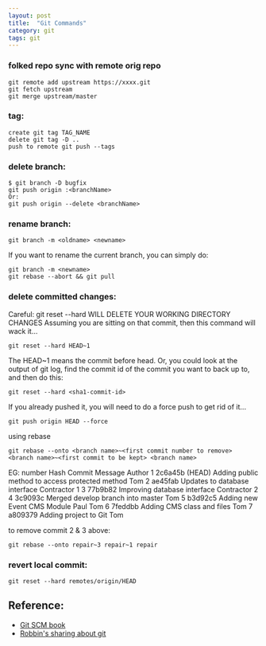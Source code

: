 ```yaml
---
layout: post
title:  "Git Commands"
category: git
tags: git
---
```


### folked repo sync with remote orig repo
``` shell
git remote add upstream https://xxxx.git
git fetch upstream
git merge upstream/master
```

### tag:
``` shell
create git tag TAG_NAME
delete git tag -D ..
push to remote git push --tags
```

### delete branch:
``` shell
$ git branch -D bugfix
git push origin :<branchName>
Or:
git push origin --delete <branchName>
```

### rename branch:
``` shell
git branch -m <oldname> <newname>
```
If you want to rename the current branch, you can simply do:
``` shell
git branch -m <newname>
git rebase --abort && git pull
```

### delete committed changes:
Careful: git reset --hard WILL DELETE YOUR WORKING DIRECTORY CHANGES
Assuming you are sitting on that commit, then this command will wack it...
``` shell
git reset --hard HEAD~1
```

The HEAD~1 means the commit before head.
Or, you could look at the output of git log, find the commit id of the commit you want to back up to, and then do this:
``` shell
git reset --hard <sha1-commit-id>
```

If you already pushed it, you will need to do a force push to get rid of it...
``` shell
git push origin HEAD --force
```

using rebase
``` shell
git rebase --onto <branch name>~<first commit number to remove> <branch name>~<first commit to be kept> <branch name>
```

EG:
number	Hash	Commit Message	Author
1	2c6a45b	(HEAD) Adding public method to access protected method  Tom
2	ae45fab	Updates to database interface	Contractor 1
3	77b9b82	Improving database interface	Contractor 2
4	3c9093c	Merged develop branch into master  Tom
5	b3d92c5	Adding new Event CMS Module	Paul  Tom
6	7feddbb	Adding CMS class and files  Tom
7	a809379	Adding project to Git  Tom

to remove commit 2 & 3 above:
``` shell
git rebase --onto repair~3 repair~1 repair
```

### revert local commit:
``` shell
git reset --hard remotes/origin/HEAD
```


## Reference:
* [Git SCM book][git-scm]
* [Robbin's sharing about git][robbin-git]

[git-scm]: http://git-scm.com/book/en
[robbin-git]: http://robbinfan.com/blog/34/git-common-command
[colorful-git-log]: https://coderwall.com/p/euwpig

